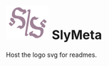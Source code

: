 # ![sly logo](https://raw.githubusercontent.com/dunkyl/SlyMeta/main/sly%20logo.svg) SlyMeta
Host the logo svg for readmes.
